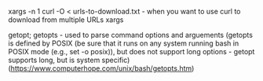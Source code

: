 xargs -n 1 curl -O < urls-to-download.txt - when you want to use curl to download from multiple URLs
xargs

getopt; getopts - used to parse command options and arguements (getopts is defined by POSIX (be sure that it runs on any system running bash in POSIX mode (e.g., set -o posix)), but does not support long options - getopt supports long, but is system specific) (https://www.computerhope.com/unix/bash/getopts.htm)
